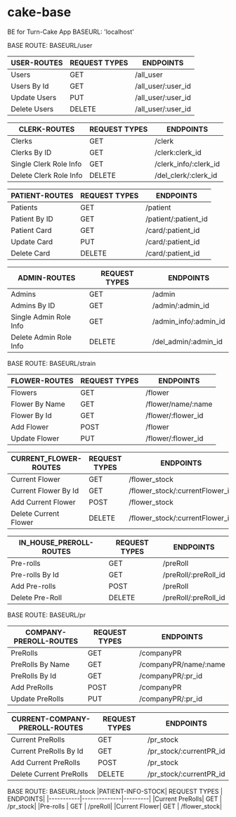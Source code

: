 # cake-base
BE for Turn-Cake App
BASEURL: 'localhost'


BASE ROUTE: BASEURL/user

|USER-ROUTES| REQUEST TYPES | ENDPOINTS|
|-----------|--------------|---------|
|Users| GET | /all_user|
|Users By Id |GET | /all_user/:user_id|
|Update Users|PUT|/all_user/:user_id|
|Delete Users|DELETE|/all_user/:user_id|

|CLERK-ROUTES| REQUEST TYPES | ENDPOINTS|
|-----------|--------------|---------|
|Clerks| GET | /clerk|
|Clerks By ID |GET | /clerk:clerk_id|
|Single Clerk Role Info | GET | /clerk_info/:clerk_id|
|Delete Clerk Role Info|DELETE|/del_clerk/:clerk_id|

|PATIENT-ROUTES| REQUEST TYPES | ENDPOINTS|
|-----------|--------------|---------|
|Patients| GET | /patient|
|Patient By ID |GET | /patient/:patient_id|
|Patient Card | GET | /card/:patient_id|
|Update Card|PUT|/card/:patient_id|
|Delete Card|DELETE|/card/:patient_id|

|ADMIN-ROUTES| REQUEST TYPES | ENDPOINTS|
|-----------|--------------|---------|
|Admins| GET | /admin|
|Admins By ID |GET | /admin/:admin_id|
|Single Admin Role Info | GET | /admin_info/:admin_id|
|Delete Admin Role Info|DELETE|/del_admin/:admin_id|


BASE ROUTE: BASEURL/strain

|FLOWER-ROUTES| REQUEST TYPES | ENDPOINTS|
|-----------|--------------|---------|
|Flowers| GET | /flower|
|Flower By Name| GET | /flower/name/:name|
|Flower By Id |GET | /flower/:flower_id|
|Add Flower|POST|/flower|
|Update Flower|PUT|/flower/:flower_id|


|CURRENT_FLOWER-ROUTES| REQUEST TYPES | ENDPOINTS|
|-----------|--------------|---------|
|Current Flower| GET | /flower_stock|
|Current Flower By Id |GET | /flower_stock/:currentFlower_id|
|Add Current Flower|POST |/flower_stock|
|Delete Current Flower|DELETE|/flower_stock/:currentFlower_id|

|IN_HOUSE_PREROLL-ROUTES| REQUEST TYPES | ENDPOINTS|
|-----------|--------------|---------|
|Pre-rolls | GET | /preRoll|
|Pre-rolls By Id |GET | /preRoll/:preRoll_id|
|Add Pre-rolls|POST |/preRoll|
|Delete Pre-Roll|DELETE|/preRoll/:preRoll_id|


BASE ROUTE: BASEURL/pr

|COMPANY-PREROLL-ROUTES| REQUEST TYPES | ENDPOINTS|
|-----------|--------------|---------|
|PreRolls| GET | /companyPR|
|PreRolls By Name| GET | /companyPR/name/:name|
|PreRolls By Id |GET | /companyPR/:pr_id|
|Add PreRolls|POST|/companyPR|
|Update PreRolls|PUT|/companyPR/:pr_id|


|CURRENT-COMPANY-PREROLL-ROUTES| REQUEST TYPES | ENDPOINTS|
|-----------|--------------|---------|
|Current PreRolls| GET | /pr_stock|
|Current PreRolls By Id |GET | /pr_stock/:currentPR_id|
|Add Current PreRolls|POST |/pr_stock|
|Delete Current PreRolls|DELETE|/pr_stock/:currentPR_id|

BASE ROUTE: BASEURL/stock
|PATIENT-INFO-STOCK| REQUEST TYPES | ENDPOINTS|
|-----------|--------------|---------|
|Current PreRolls| GET | /pr_stock|
|Pre-rolls | GET | /preRoll|
|Current Flower| GET | /flower_stock|
